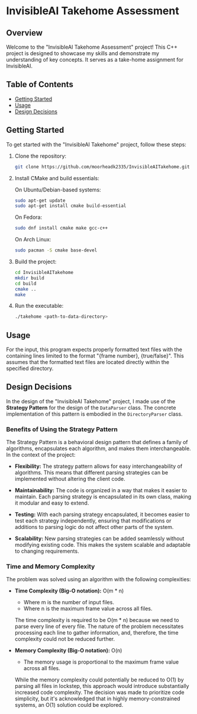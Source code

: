 # InvisibleAI Takehome Assessment

## Overview

Welcome to the "InvisibleAI Takehome Assessment" project! This C++ project is designed to showcase my skills and demonstrate my understanding of key concepts. It serves as a take-home assignment for InvisibleAI.

## Table of Contents

- [Getting Started](#getting-started)
- [Usage](#usage)
- [Design Decisions](#design-decisions)

## Getting Started

To get started with the "InvisibleAI Takehome" project, follow these steps:

1. Clone the repository:

    ```bash
    git clone https://github.com/moorheadk2335/InvisibleAITakehome.git
    ```

2. Install CMake and build essentials:

    On Ubuntu/Debian-based systems:

    ```bash
    sudo apt-get update
    sudo apt-get install cmake build-essential
    ```

    On Fedora:

    ```bash
    sudo dnf install cmake make gcc-c++
    ```

    On Arch Linux:

    ```bash
    sudo pacman -S cmake base-devel
    ```

3. Build the project:

    ```bash
    cd InvisibleAITakehome
    mkdir build
    cd build
    cmake ..
    make
    ```

4. Run the executable:

    ```bash
    ./takehome <path-to-data-directory>
    ```

## Usage

For the input, this program expects properly formatted text files with the containing lines limited to the format "{frame number}, {true/false}". This assumes that the formatted text files are located directly within the specified directory.

## Design Decisions

In the design of the "InvisibleAI Takehome" project, I made use of the **Strategy Pattern** for the design of the `DataParser` class. The concrete implementation of this pattern is embodied in the `DirectoryParser` class.

### Benefits of Using the Strategy Pattern

The Strategy Pattern is a behavioral design pattern that defines a family of algorithms, encapsulates each algorithm, and makes them interchangeable. In the context of the project:

- **Flexibility:** The strategy pattern allows for easy interchangeability of algorithms. This means that different parsing strategies can be implemented without altering the client code.

- **Maintainability:** The code is organized in a way that makes it easier to maintain. Each parsing strategy is encapsulated in its own class, making it modular and easy to extend.

- **Testing:** With each parsing strategy encapsulated, it becomes easier to test each strategy independently, ensuring that modifications or additions to parsing logic do not affect other parts of the system.

- **Scalability:** New parsing strategies can be added seamlessly without modifying existing code. This makes the system scalable and adaptable to changing requirements.

### Time and Memory Complexity

The problem was solved using an algorithm with the following complexities:

- **Time Complexity (Big-O notation):** O(m * n)
  - Where m is the number of input files.
  - Where n is the maximum frame value across all files.

  The time complexity is required to be O(m * n) because we need to parse every line of every file. The nature of the problem necessitates processing each line to gather information, and, therefore, the time complexity could not be reduced further.

- **Memory Complexity (Big-O notation):** O(n)
  - The memory usage is proportional to the maximum frame value across all files.

  While the memory complexity could potentially be reduced to O(1) by parsing all files in lockstep, this approach would introduce substantially increased code complexity. The decision was made to prioritize code simplicity, but it's acknowledged that in highly memory-constrained systems, an O(1) solution could be explored.
